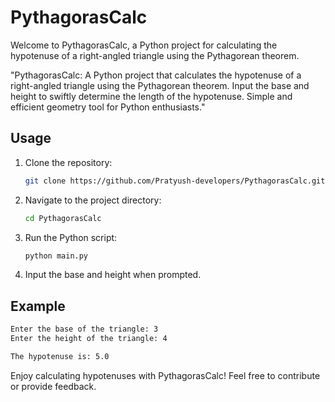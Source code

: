 # PythagorasCalc

Welcome to PythagorasCalc, a Python project for calculating the hypotenuse of a right-angled triangle using the Pythagorean theorem.

"PythagorasCalc: A Python project that calculates the hypotenuse of a right-angled triangle using the Pythagorean theorem. Input the base and height to swiftly determine the length of the hypotenuse. Simple and efficient geometry tool for Python enthusiasts."

## Usage

1. Clone the repository:
   ```bash
   git clone https://github.com/Pratyush-developers/PythagorasCalc.git
   ```

2. Navigate to the project directory:
   ```bash
   cd PythagorasCalc
   ```

3. Run the Python script:
   ```bash
   python main.py
   ```

4. Input the base and height when prompted.

## Example

```bash
Enter the base of the triangle: 3
Enter the height of the triangle: 4

The hypotenuse is: 5.0
```

Enjoy calculating hypotenuses with PythagorasCalc! Feel free to contribute or provide feedback.
